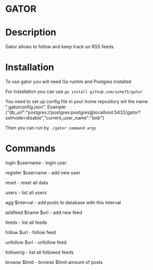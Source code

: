 # GATOR

# Description
Gator allows to follow and keep track on RSS feeds.

# Installation
To use gator you will need Go runtim and Postgres installed

For installation you can use
`go install github.com/ashe75/gator`

You need to set up config file in your home repository wit the name ".gatorconfig.json". Example:
{"db_url":"postgres://postgres:postgres@localhost:5432/gator?sslmode=disable","current_user_name":"bob"}

Then you can run by `./gator command args`

# Commands

login $username - login user

register $username - add new user

reset - reset all data

users - list all users

agg $interval - add posts to database with this interval

addfeed $name $url - add new feed

feeds - list all feeds

follow $url - follow feed

unfollow $url - unfollow feed

following - list all followed feeds

browse $limit - browse $limit amount of posts
